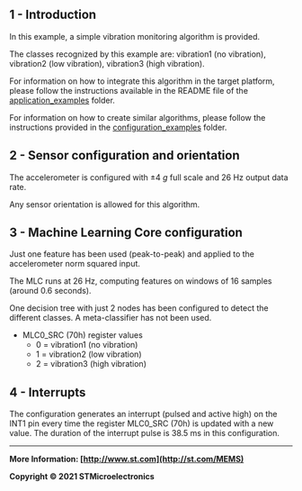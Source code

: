 ## 1 - Introduction

In this example, a simple vibration monitoring algorithm is provided.

The classes recognized by this example are: vibration1 (no vibration), vibration2 (low vibration), vibration3 (high vibration). 

For information on how to integrate this algorithm in the target platform, please follow the instructions available in the README file of the [application_examples]( https://github.com/STMicroelectronics/STMems_Machine_Learning_Core/tree/master/application_examples ) folder. 

For information on how to create similar algorithms, please follow the instructions provided in the [configuration_examples]( https://github.com/STMicroelectronics/STMems_Machine_Learning_Core/tree/master/configuration_examples ) folder. 


## 2 - Sensor configuration and orientation

The accelerometer is configured with ±4 *g* full scale and 26 Hz output data rate.

Any sensor orientation is allowed for this algorithm.


## 3 - Machine Learning Core configuration

Just one feature has been used (peak-to-peak) and applied to the accelerometer norm squared input. 

The MLC runs at 26 Hz, computing features on windows of 16 samples (around 0.6 seconds). 

One decision tree with just 2 nodes has been configured to detect the different classes.
A meta-classifier has not been used.  

- MLC0_SRC (70h) register values
  - 0 = vibration1 (no vibration)
  - 1 = vibration2 (low vibration)
  - 2 = vibration3 (high vibration)


## 4 - Interrupts

The configuration generates an interrupt (pulsed and active high) on the INT1 pin every time the register MLC0_SRC (70h) is updated with a new value. The duration of the interrupt pulse is 38.5 ms in this configuration.

------

**More Information: [http://www.st.com](http://st.com/MEMS)**

**Copyright © 2021 STMicroelectronics**